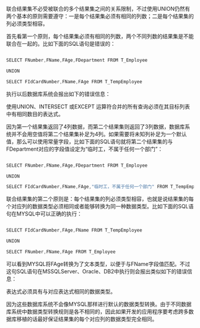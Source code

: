 联合结果集不必受被联合的多个结果集之间的关系限制，不过使用UNION仍然有两个基本的原则需要遵守：一是每个结果集必须有相同的列数；二是每个结果集的列必须类型相容。
首先看第一个原则，每个结果集必须有相同的列数，两个不同列数的结果集是不能联合在一起的。比如下面的SQL语句是错误的：
```java  
SELECT FNumber,FName,FAge,FDepartment FROM T_Employee
UNION
SELECT FIdCardNumber,FName,FAge FROM T_TempEmployee
```
执行以后数据库系统会报出如下的错误信息：
使用UNION、INTERSECT 或EXCEPT 运算符合并的所有查询必须在其目标列表中有相同数目的表达式。
因为第一个结果集返回了4列数据，而第二个结果集则返回了3列数据，数据库系统并不会用空值将第二个结果集补足为4列。如果需要将未知列补足为一个默认值，那么可以使用常量字段，比如下面的SQL语句就将第二个结果集的与FDepartment对应的字段值设定为“临时工，不属于任何一个部门”：
```java  
SELECT FNumber,FName,FAge,FDepartment FROM T_Employee
UNION
SELECT FIdCardNumber,FName,FAge,"临时工，不属于任何一个部门" FROM T_TempEmployee
```
联合结果集的第二个原则是：每个结果集的列必须类型相容，也就是说结果集的每个对应列的数据类型必须相同或者能够转换为同一种数据类型。比如下面的SQL语句在MYSQL中可以正确的执行：
```java  
SELECT FIdCardNumber,FAge,FName FROM T_TempEmployee
UNION
SELECT FNumber,FName,FAge FROM T_Employee
```
可以看到MYSQL将FAge转换为了文本类型，以便于与FName字段值匹配。不过这句SQL语句在MSSQLServer、Oracle、DB2中执行则会报出类似如下的错误信息：
表达式必须具有与对应表达式相同的数据类型。
因为这些数据库系统不会像MYSQL那样进行默认的数据类型转换。由于不同数据库系统中数据类型转换规则是各不相同的，因此如果开发的应用程序要考虑跨多数据库移植的话最好保证结果集的每个对应列的数据类型完全相同。